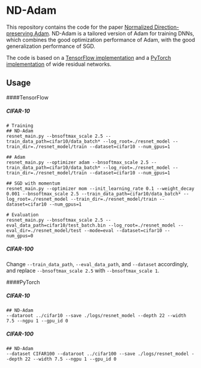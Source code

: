 # ND-Adam

This repository contains the code for the paper [Normalized Direction-preserving Adam](https://openreview.net/forum?id=HJSA_e1AW).  ND-Adam is a tailored version of Adam for training DNNs, which combines the good optimization performance of Adam, with the good generalization performance of SGD.

The code is based on a [TensorFlow implementation](https://github.com/tensorflow/models/tree/master/research/resnet) and a [PyTorch implementation](https://github.com/szagoruyko/wide-residual-networks/tree/master/pytorch) of wide residual networks.

## Usage
####TensorFlow
##### CIFAR-10
```
# Training
## ND-Adam
resnet_main.py --bnsoftmax_scale 2.5 --train_data_path=cifar10/data_batch* --log_root=./resnet_model --train_dir=./resnet_model/train --dataset=cifar10 --num_gpus=1

## Adam
resnet_main.py --optimizer adam --bnsoftmax_scale 2.5 --train_data_path=cifar10/data_batch* --log_root=./resnet_model --train_dir=./resnet_model/train --dataset=cifar10 --num_gpus=1

## SGD with momentum
resnet_main.py --optimizer mom --init_learning_rate 0.1 --weight_decay 0.001 --bnsoftmax_scale 2.5 --train_data_path=cifar10/data_batch* --log_root=./resnet_model --train_dir=./resnet_model/train --dataset=cifar10 --num_gpus=1

# Evaluation
resnet_main.py --bnsoftmax_scale 2.5 --eval_data_path=cifar10/test_batch.bin --log_root=./resnet_model --eval_dir=./resnet_model/test --mode=eval --dataset=cifar10 --num_gpus=0
```
##### CIFAR-100

Change `--train_data_path`,  `--eval_data_path`, and `--dataset` accordingly,  and replace `--bnsoftmax_scale 2.5` with `--bnsoftmax_scale 1`.

####PyTorch
##### CIFAR-10
```
## ND-Adam
--dataroot ../cifar10 --save ./logs/resnet_model --depth 22 --width 7.5 --ngpu 1 --gpu_id 0
```
##### CIFAR-100
```
## ND-Adam
--dataset CIFAR100 --dataroot ../cifar100 --save ./logs/resnet_model --depth 22 --width 7.5 --ngpu 1 --gpu_id 0
```
